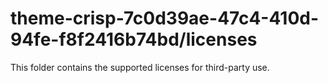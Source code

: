 # theme-crisp-7c0d39ae-47c4-410d-94fe-f8f2416b74bd/licenses

This folder contains the supported licenses for third-party use.

